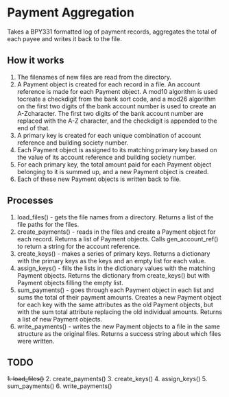 # Payment Aggregation

Takes a BPY331 formatted log of payment records, aggregates the total of each
payee and writes it back to the file.

## How it works

1. The filenames of new files are read from the directory.
2. A Payment object is created for each record in a file. An account reference is made for each Payment object. A mod10 algorithm is used tocreate a checkdigit from the bank sort code, and a mod26 algorithm on the first two digits of the bank account number is used to create an A-Zcharacter. The first two digits of the bank account number are replaced with the A-Z character, and the checkdigit is appended to the end of that.
3. A primary key is created for each unique combination of account reference and building society number.
4. Each Payment object is assigned to its matching primary key based on the value of its account reference and building society number.
5. For each primary key, the total amount paid for each Payment object belonging to it is summed up, and a new Payment object is created.
6. Each of these new Payment objects is written back to file.

## Processes

1. load_files() - gets the file names from a directory. Returns a list of the file paths for the files.
2. create_payments() - reads in the files and create a Payment object for each record. Returns a list of Payment objects. Calls gen_account_ref() to return a string for the account reference.
3. create_keys() - makes a series of primary keys. Returns a dictionary with the primary keys as the keys and an empty list for each value.
4. assign_keys() - fills the lists in the dictionary values with the matching Payment objects. Returns the dictionary from create_keys() but with Payment objects filling the empty list.
5. sum_payments() - goes through each Payment object in each list and sums the total of their payment amounts. Creates a new Payment object for each key with the same attributes as the old Payment objects, but with the sum total attribute replacing the old individual amounts. Returns a list of new Payment objects.
6. write_payments() - writes the new Payment objects to a file in the same structure as the original files. Returns a success string about which files were written.

## TODO

~~1. load_files()~~
2. create_payments()
3. create_keys()
4. assign_keys()
5. sum_payments()
6. write_payments()